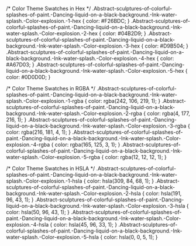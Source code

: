  
/* Color Theme Swatches in Hex */
.Abstract-sculptures-of-colorful-splashes-of-paint.-Dancing-liquid-on-a-black-background.-Ink-water-splash.-Color-explosion.-1-hex { color: #F26BDC; }
.Abstract-sculptures-of-colorful-splashes-of-paint.-Dancing-liquid-on-a-black-background.-Ink-water-splash.-Color-explosion.-2-hex { color: #04B2D9; }
.Abstract-sculptures-of-colorful-splashes-of-paint.-Dancing-liquid-on-a-black-background.-Ink-water-splash.-Color-explosion.-3-hex { color: #D9B504; }
.Abstract-sculptures-of-colorful-splashes-of-paint.-Dancing-liquid-on-a-black-background.-Ink-water-splash.-Color-explosion.-4-hex { color: #A67D03; }
.Abstract-sculptures-of-colorful-splashes-of-paint.-Dancing-liquid-on-a-black-background.-Ink-water-splash.-Color-explosion.-5-hex { color: #0D0D0D; }

/* Color Theme Swatches in RGBA */
.Abstract-sculptures-of-colorful-splashes-of-paint.-Dancing-liquid-on-a-black-background.-Ink-water-splash.-Color-explosion.-1-rgba { color: rgba(242, 106, 219, 1); }
.Abstract-sculptures-of-colorful-splashes-of-paint.-Dancing-liquid-on-a-black-background.-Ink-water-splash.-Color-explosion.-2-rgba { color: rgba(4, 177, 216, 1); }
.Abstract-sculptures-of-colorful-splashes-of-paint.-Dancing-liquid-on-a-black-background.-Ink-water-splash.-Color-explosion.-3-rgba { color: rgba(216, 181, 4, 1); }
.Abstract-sculptures-of-colorful-splashes-of-paint.-Dancing-liquid-on-a-black-background.-Ink-water-splash.-Color-explosion.-4-rgba { color: rgba(165, 125, 3, 1); }
.Abstract-sculptures-of-colorful-splashes-of-paint.-Dancing-liquid-on-a-black-background.-Ink-water-splash.-Color-explosion.-5-rgba { color: rgba(12, 12, 12, 1); }

/* Color Theme Swatches in HSLA */
.Abstract-sculptures-of-colorful-splashes-of-paint.-Dancing-liquid-on-a-black-background.-Ink-water-splash.-Color-explosion.-1-hsla { color: hsla(309, 84, 68, 1); }
.Abstract-sculptures-of-colorful-splashes-of-paint.-Dancing-liquid-on-a-black-background.-Ink-water-splash.-Color-explosion.-2-hsla { color: hsla(191, 96, 43, 1); }
.Abstract-sculptures-of-colorful-splashes-of-paint.-Dancing-liquid-on-a-black-background.-Ink-water-splash.-Color-explosion.-3-hsla { color: hsla(50, 96, 43, 1); }
.Abstract-sculptures-of-colorful-splashes-of-paint.-Dancing-liquid-on-a-black-background.-Ink-water-splash.-Color-explosion.-4-hsla { color: hsla(45, 96, 33, 1); }
.Abstract-sculptures-of-colorful-splashes-of-paint.-Dancing-liquid-on-a-black-background.-Ink-water-splash.-Color-explosion.-5-hsla { color: hsla(0, 0, 5, 1); }
